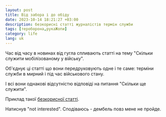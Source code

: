 ```yaml
---
layout: post
title: Від забора і до обіду
date: 2023-10-14 18:21:27 +03:00
description: безкорисні статті журналістів термін служби
tags: [тероборона,рукаЖопи]
category: life
lang: uk
---
```


Час від часу в новинах від гугла спливають статті на тему "Скільки служити мобілізованому у війську".

Об'єднує ці статті що вони передруковують одне і те саме: терміни служби в мирний і під час  військового стану.

І всі вони однакові відсутністю відповіді на питання "Скільки ще служити".

Приклад такої [безкорисної статті](https://nv.ua/ukr/ukraine/events/demobilizaciya-2023-skilki-sluzhiti-mobilizovanim-strokovikam-kontraktnikam-novini-ukrajini-50360484.html).

Натиснув "not interested". 
Сподіваюсь - дембель повз мене не пройде.